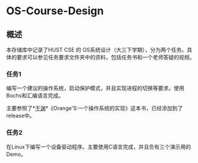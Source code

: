 # OS-Course-Design
## 概述

本存储库中记录了HUST CSE 的 OS系统设计（大三下学期），分为两个任务。具体的要求可以参见任务要求文件夹中的资料，包括任务书和一个老师答疑的视频。
### 任务1 
编写一个建议的操作系统，启动保护模式，并且实现进程的切换等要求。使用Bochs和汇编语言完成。

主要参照了*[于渊](https://zh.bookos-z1.org/g/于渊)*《Orange'S:一个操作系统的实现》这本书，已经添加到了release中。

### 任务2
在Linux下编写一个设备驱动程序。主要使用C语言完成，并且负有三个演示用的Demo。
